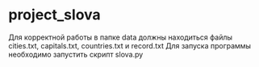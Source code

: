 # project_slova
Для корректной работы в папке data должны находиться файлы cities.txt, capitals.txt, countries.txt и record.txt
Для запуска программы необходимо запустить скрипт slova.py
